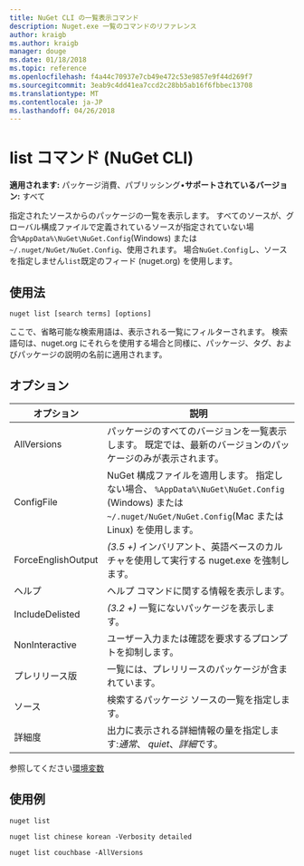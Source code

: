 ```yaml
---
title: NuGet CLI の一覧表示コマンド
description: Nuget.exe 一覧のコマンドのリファレンス
author: kraigb
ms.author: kraigb
manager: douge
ms.date: 01/18/2018
ms.topic: reference
ms.openlocfilehash: f4a44c70937e7cb49e472c53e9857e9f44d269f7
ms.sourcegitcommit: 3eab9c4dd41ea7ccd2c28bb5ab16f6fbbec13708
ms.translationtype: MT
ms.contentlocale: ja-JP
ms.lasthandoff: 04/26/2018
---
```

# <a name="list-command-nuget-cli"></a>list コマンド (NuGet CLI)

**適用されます:** パッケージ消費、パブリッシング&bullet;**サポートされているバージョン:** すべて

指定されたソースからのパッケージの一覧を表示します。 すべてのソースが、グローバル構成ファイルで定義されているソースが指定されていない場合`%AppData%\NuGet\NuGet.Config`(Windows) または`~/.nuget/NuGet/NuGet.Config`、使用されます。 場合`NuGet.Config`し、ソースを指定しません`list`既定のフィード (nuget.org) を使用します。

## <a name="usage"></a>使用法

```cli
nuget list [search terms] [options]
```

ここで、省略可能な検索用語は、表示される一覧にフィルターされます。 検索語句は、nuget.org にそれらを使用する場合と同様に、パッケージ、タグ、およびパッケージの説明の名前に適用されます。

## <a name="options"></a>オプション

| オプション | 説明 |
| --- | --- |
| AllVersions | パッケージのすべてのバージョンを一覧表示します。 既定では、最新のバージョンのパッケージのみが表示されます。 |
| ConfigFile | NuGet 構成ファイルを適用します。 指定しない場合、 `%AppData%\NuGet\NuGet.Config` (Windows) または`~/.nuget/NuGet/NuGet.Config`(Mac または Linux) を使用します。|
| ForceEnglishOutput | *(3.5 +)* インバリアント、英語ベースのカルチャを使用して実行する nuget.exe を強制します。 |
| ヘルプ | ヘルプ コマンドに関する情報を表示します。 |
| IncludeDelisted | *(3.2 +)* 一覧にないパッケージを表示します。 |
| NonInteractive | ユーザー入力または確認を要求するプロンプトを抑制します。 |
| プレリリース版 | 一覧には、プレリリースのパッケージが含まれています。 |
| ソース | 検索するパッケージ ソースの一覧を指定します。 |
| 詳細度 | 出力に表示される詳細情報の量を指定します:*通常*、 *quiet*、*詳細*です。 |

参照してください[環境変数](cli-ref-environment-variables.md)

## <a name="examples"></a>使用例

```cli
nuget list

nuget list chinese korean -Verbosity detailed

nuget list couchbase -AllVersions
```

